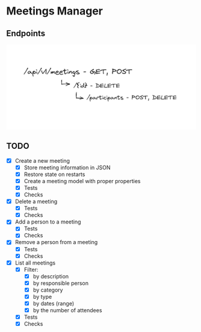 # Meetings Manager

## Endpoints

![Endpoint Diagram](images/img.png)

## TODO

- [x] Create a new meeting 
  - [x] Store meeting information in JSON
  - [x] Restore state on restarts
  - [x] Create a meeting model with proper properties
  - [x] Tests
  - [x] Checks
- [x] Delete a meeting
  - [x] Tests 
  - [x] Checks
- [x] Add a person to a meeting
  - [x] Tests 
  - [x] Checks
- [x] Remove a person from a meeting
  - [x] Tests
  - [x] Checks
- [x] List all meetings
  - [x] Filter:
    - [x] by description 
    - [x] by responsible person 
    - [x] by category 
    - [x] by type 
    - [x] by dates (range) 
    - [x] by the number of attendees 
  - [x] Tests
  - [x] Checks
